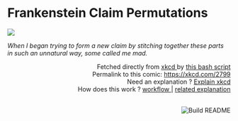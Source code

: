 # <b>Frankenstein Claim Permutations</b>

[![](https://imgs.xkcd.com/comics/frankenstein_claim_permutations.png)](https://xkcd.com/2799)

<i>When I began trying to form a new claim by stitching together these parts in such an unnatural way, some called me mad.</i>

<div align="right">
  Fetched directly from
  <a href="https://xkcd.com">
    xkcd
  </a>
  by
  <a href="https://github.com/Vanille-N/Vanille-N/blob/master/fetch">
    this bash script
  </a>
</div>
<div align="right">
  Permalink to this comic:
  <a href="https://xkcd.com/2799">
    https://xkcd.com/2799
  </a>
</div>
<div align="right">
  Need an explanation ?
  <a href="https://www.explainxkcd.com/wiki/index.php/2799">
    Explain xkcd
  </a>
</div>
<div align="right">
  How does this work ?
  <a href="https://github.com/Vanille-N/Vanille-N/blob/master/.github/workflows/build.yml">
    workflow
  </a>
  |
  <a href="https://simonwillison.net/2020/Jul/10/self-updating-profile-readme/">
    related explanation
  </a>
</div><br>

<a href="https://github.com/Vanille-N/Vanille-N/actions"><img src="https://github.com/Vanille-N/Vanille-N/workflows/Build%20README/badge.svg" align="right" alt="Build README"></a>

